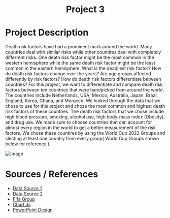 <h1 align="center">Project 3</h1>

# Project Description  
Death risk factors have had a prominent mark around the world. Many countries deal with similar risks while other countires deal with completely differrent risks. One death risk factor might be the most common in the western hemisphere while the same death risk factor might be the least common in the eastern hemisphere. What is the deadliest risk factor? How do death risk factors change over the years? Are age groups affected differently by risk factors? How do death risk factors differentiate between countries? For this project, we want to differentiate and compare death risk factors between ten countries that were handpicked from around the world. The countries include Netherlands, USA, Mexico, Australia, Japan, Brazil, England, Korea, Ghana, and Morocco. We looked through the data that we chose to use for this project and chose the most common and highest death risk factors of these countries. The death risk factors that we chose include high blood pressure, smoking, alcohol use, high body-mass index (Obesity), and drug use. We made sure to choose countries that can account for almost every region in the world to get a better measurement of the risk factors. We chose these countires by using the World Cup 2022 Groups and slecting at least one country from every group( World Cup Groups shown below for reference ).

![image](https://user-images.githubusercontent.com/109117666/200949434-6f656513-d6c0-4165-89a8-f8a51f83d4f4.png)

# Sources / References
- [Data Source 1](<https://ourworldindata.org/grapher/deaths-risk-factor-15-49years?time=1990..2019> "Source")
- [Data Source 2](<https://ourworldindata.org/grapher/deaths-risk-factor-50-69years?time=1990..2019> "Source")
- [Fifa Group](<https://www.fifa.com/fifaplus/en/articles/qatar-2022-all-qualified-teams-groups-dates-match-schedule-tickets-more> "Source")
- [Chart.Js](<https://www.chartjs.org/> "Source")
- [PowerPoint Design](<https://www.free-powerpoint-templates-design.com/medical-health-care-powerpoint-templates//> "Source")
